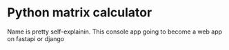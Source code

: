 # Python matrix calculator
 Name is pretty self-explainin. This console app going to become a web app on fastapi or django
